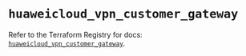 # `huaweicloud_vpn_customer_gateway`

Refer to the Terraform Registry for docs: [`huaweicloud_vpn_customer_gateway`](https://registry.terraform.io/providers/huaweicloud/huaweicloud/1.71.1/docs/resources/vpn_customer_gateway).
